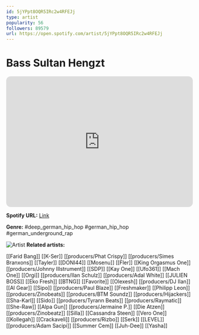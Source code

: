 ```yaml
---
id: 5jYPpt8OQR5IRc2w4RFEJj
type: artist
popularity: 56
followers: 89579
url: https://open.spotify.com/artist/5jYPpt8OQR5IRc2w4RFEJj
---
```

# Bass Sultan Hengzt

<iframe style="border-radius:12px" src="https://open.spotify.com/embed/artist/5jYPpt8OQR5IRc2w4RFEJj" width="100%" height="352" frameBorder="0" allowfullscreen="" allow="autoplay; clipboard-write; encrypted-media; fullscreen; picture-in-picture" loading="lazy"></iframe>

**Spotify URL:** [Link](https://open.spotify.com/artist/5jYPpt8OQR5IRc2w4RFEJj)

**Genre:**  #deep_german_hip_hop #german_hip_hop #german_underground_rap

![Artist](https://i.scdn.co/image/ab6761610000e5ebd693aea07fa246bb90270feb)
**Related artists:**

[[Farid Bang]]
[[K-Ser]]
[[producers/Phat Crispy]]
[[producers/Simes Branxons]]
[[Tayler]]
[[DONI44]]
[[Mosenu]]
[[Fler]]
[[King Orgasmus One]]
[[producers/Johnny Illstrument]]
[[SDP]]
[[Kay One]]
[[Ufo361]]
[[Mach One]]
[[Orgi]]
[[producers/Ilan Schulz]]
[[producers/Adal White]]
[[JULIEN BOSS]]
[[Eko Fresh]]
[[BTNG]]
[[Favorite]]
[[Olexesh]]
[[producers/DJ Ilan]]
[[Al Gear]]
[[Sipo]]
[[producers/Paul Blaze]]
[[Freshmaker]]
[[Philipp Leon]]
[[producers/Zinobeats]]
[[producers/BTM Soundz]]
[[producers/Hijackers]]
[[Sha-Karl]]
[[Sido]]
[[producers/Tyrann Beats]]
[[producers/Raymatic]]
[[She-Raw]]
[[Alpa Gun]]
[[producers/Jermaine P.]]
[[Die Atzen]]
[[producers/Zinobeatz]]
[[Silla]]
[[Cassandra Steen]]
[[Vero One]]
[[Kollegah]]
[[Crackaveli]]
[[producers/Rizbo]]
[[Serk]]
[[LEVEL]]
[[producers/Adam Sacipi]]
[[Summer Cem]]
[[Juh-Dee]]
[[Yasha]]

